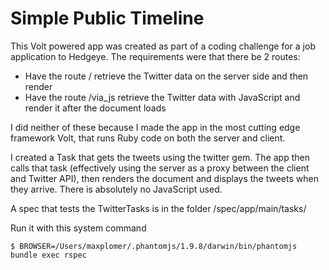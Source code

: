 # Simple Public Timeline

This Volt powered app was created as part of a coding challenge for a job application to Hedgeye.  The requirements were that there be 2 routes:

 - Have the route / retrieve the Twitter data on the server side and then render
 - Have the route /via_js retrieve the Twitter data with JavaScript and render it after the document loads

I did neither of these because I made the app in the most cutting edge framework Volt, that runs Ruby code on both the server and client.

I created a Task that gets the tweets using the twitter gem.  The app then calls that task (effectively using the server as a proxy between the client and Twitter API), then renders the document and displays the tweets when they arrive.  There is absolutely no JavaScript used.

A spec that tests the TwitterTasks is in the folder /spec/app/main/tasks/

Run it with this system command

    $ BROWSER=/Users/maxplomer/.phantomjs/1.9.8/darwin/bin/phantomjs bundle exec rspec